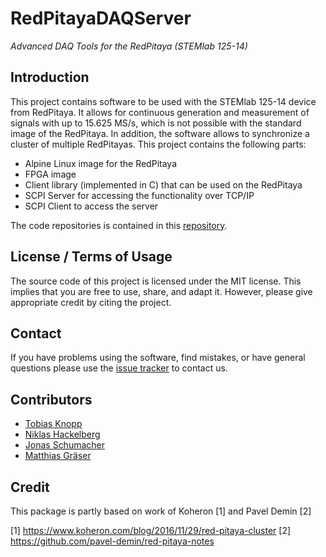 # RedPitayaDAQServer

*Advanced DAQ Tools for the RedPitaya (STEMlab 125-14)*

## Introduction

This project contains software to be used with the STEMlab 125-14 device from RedPitaya. It allows for continuous generation and measurement of signals with up to 15.625 MS/s, which is not possible with the standard image of the RedPitaya. In addition, the software allows to synchronize a cluster of multiple RedPitayas. This project contains the following parts:
* Alpine Linux image for the RedPitaya
* FPGA image
* Client library (implemented in C) that can be used on the RedPitaya
* SCPI Server for accessing the functionality over TCP/IP
* SCPI Client to access the server

The code repositories is contained in this [repository](https://github.com/tknopp/RedPitayaDAQServer).


## License / Terms of Usage

The source code of this project is licensed under the MIT license. This implies that
you are free to use, share, and adapt it. However, please give appropriate credit
by citing the project.

## Contact

If you have problems using the software, find mistakes, or have general questions please use
the [issue tracker](https://github.com/tknopp/RedPitayaDAQServer/issues) to contact us.

## Contributors

* [Tobias Knopp](https://www.tuhh.de/ibi/people/tobias-knopp-head-of-institute.html)
* [Niklas Hackelberg](https://www.tuhh.de/ibi/people/niklas-hackelberg.html)
* [Jonas Schumacher](https://www.imt.uni-luebeck.de/institute/staff/jonas-schumacher.html)
* [Matthias Gräser](https://www.tuhh.de/ibi/people/matthias-graeser.html)

## Credit

This package is partly based on work of Koheron [1] and Pavel Demin [2]

[1] https://www.koheron.com/blog/2016/11/29/red-pitaya-cluster
[2] https://github.com/pavel-demin/red-pitaya-notes
